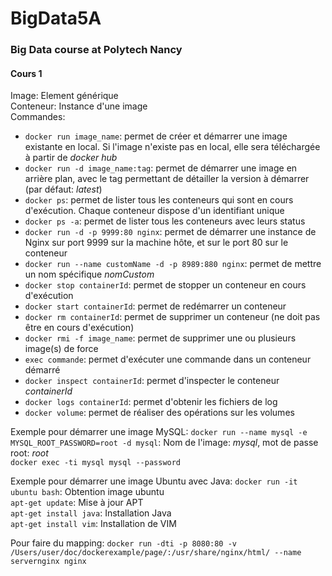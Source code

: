 # BigData5A
### Big Data course at Polytech Nancy

#### Cours 1
Image: Element générique  
Conteneur: Instance d'une image  
Commandes:
 * ```docker run image_name```: permet de créer et démarrer une image existante en local. Si l'image n'existe pas en local, elle sera téléchargée à partir de _docker hub_
 * ```docker run -d image_name:tag```: permet de démarrer une image en arrière plan, avec le tag permettant de détailler la version à démarrer (par défaut: _latest_)
 * ```docker ps```: permet de lister tous les conteneurs qui sont en cours d'exécution. Chaque conteneur dispose d'un identifiant unique
 * ```docker ps -a```: permet de lister tous les conteneurs avec leurs status
 * ```docker run -d -p 9999:80 nginx```: permet de démarrer une instance de Nginx sur port 9999 sur la machine hôte, et sur le port 80 sur le conteneur
 * ```docker run --name customName -d -p 8989:880 nginx```: permet de mettre un nom spécifique _nomCustom_
 * ```docker stop containerId```: permet de stopper un conteneur en cours d'exécution
 * ```docker start containerId```: permet de redémarrer un conteneur
 * ```docker rm containerId```: permet de supprimer un conteneur (ne doit pas être en cours d'exécution)
 * ```docker rmi -f image_name```: permet de supprimer une ou plusieurs image(s) de force
 * ```exec commande```: permet d'exécuter une commande dans un conteneur démarré
 * ```docker inspect containerId```: permet d'inspecter le conteneur _containerId_
 * ```docker logs containerId```: permet d'obtenir les fichiers de log
 * ```docker volume```: permet de réaliser des opérations sur les volumes 

Exemple pour démarrer une image MySQL:
```docker run --name mysql -e MYSQL_ROOT_PASSWORD=root -d mysql```: Nom de l'image: _mysql_, mot de passe root: _root_  
```docker exec -ti mysql mysql --password```

Exemple pour démarrer une image Ubuntu avec Java:
```docker run -it ubuntu bash```: Obtention image ubuntu  
```apt-get update```: Mise à jour APT  
```apt-get install java```: Installation Java  
```apt-get install vim```: Installation de VIM

Pour faire du mapping:
```docker run -dti -p 8080:80 -v /Users/user/doc/dockerexample/page/:/usr/share/nginx/html/ --name servernginx nginx```
